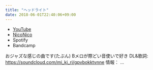 ```yaml
---
title: "ヘッドライト"
date: 2018-06-01T22:40:06+09:00
---
```


- [YouTube](https://www.youtube.com/watch?_-QSZUCaow0)
- [NicoNico](https://nico.ms/sm33299882)
- Spotify
- Bandcamp

おジャズな感じの曲です(たぶん) Bメロが際どい音使いで好き DL&歌詞: https://soundcloud.com/mi_ki_ri/gpvbokktvnne 情報： ...